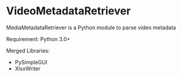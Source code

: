 # VideoMetadataRetriever
MediaMetadataRetriever is a Python module to parse video metadata

Requirement:
Python 3.0+

Merged Libraries:
- PySimpleGUI
- XlsxWriter
